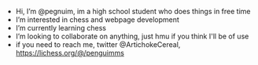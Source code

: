 
- Hi, I’m @pegnuim, im a high school student who does things in free time
- I’m interested in chess and webpage development
- I’m currently learning chess 
- I’m looking to collaborate on anything, just hmu if you think I'll be of use
- if you need to reach me, twitter @ArtichokeCereal, https://lichess.org/@/penguimms
